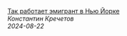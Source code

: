 <!--2024-08-22 09:00:06-->
<div class="yb">
  <a class="nodecor" href="/index.html?rabota/tak_rabotaet_emigrant_v_nju_jorke">
    <img class="preview" data-videoid="8FWXzpGfd7A" src="https://i1.ytimg.com/vi/8FWXzpGfd7A/hqdefault.jpg" align="middle" alt="">
  </a>
  <div class="inlbl text">
    <a class="nodecor" href="/index.html?rabota/tak_rabotaet_emigrant_v_nju_jorke">Так работает эмигрант в Нью Йорке</a><br>
    <i class="smaller2">Константин Кречетов</i><br>
    <i class="smaller3">2024-08-22</i>
  </div>
</div>
